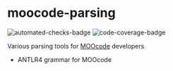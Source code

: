 # moocode-parsing
![automated-checks-badge](https://github.com/Malbios/moocode-parsing/actions/workflows/update-badges-on-main.yml/badge.svg)
![code-coverage-badge](https://malbios.github.io/moocode-parsing/coverage-badge.svg)

Various parsing tools for [MOOcode](https://en.wikipedia.org/wiki/MOO) developers

- ANTLR4 grammar for MOOcode